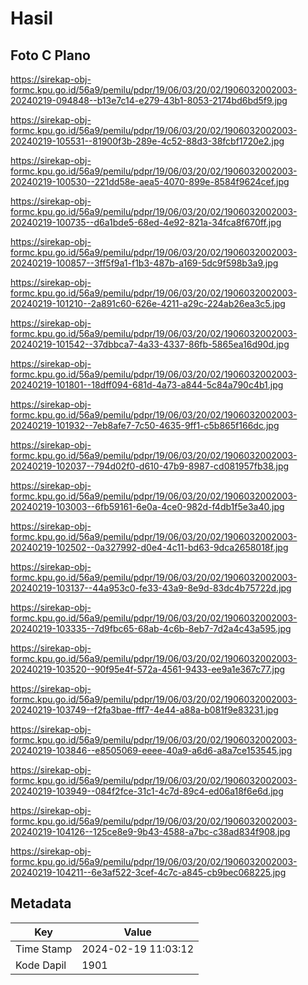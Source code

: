 # Hasil

## Foto C Plano

https://sirekap-obj-formc.kpu.go.id/56a9/pemilu/pdpr/19/06/03/20/02/1906032002003-20240219-094848--b13e7c14-e279-43b1-8053-2174bd6bd5f9.jpg

https://sirekap-obj-formc.kpu.go.id/56a9/pemilu/pdpr/19/06/03/20/02/1906032002003-20240219-105531--81900f3b-289e-4c52-88d3-38fcbf1720e2.jpg

https://sirekap-obj-formc.kpu.go.id/56a9/pemilu/pdpr/19/06/03/20/02/1906032002003-20240219-100530--221dd58e-aea5-4070-899e-8584f9624cef.jpg

https://sirekap-obj-formc.kpu.go.id/56a9/pemilu/pdpr/19/06/03/20/02/1906032002003-20240219-100735--d6a1bde5-68ed-4e92-821a-34fca8f670ff.jpg

https://sirekap-obj-formc.kpu.go.id/56a9/pemilu/pdpr/19/06/03/20/02/1906032002003-20240219-100857--3ff5f9a1-f1b3-487b-a169-5dc9f598b3a9.jpg

https://sirekap-obj-formc.kpu.go.id/56a9/pemilu/pdpr/19/06/03/20/02/1906032002003-20240219-101210--2a891c60-626e-4211-a29c-224ab26ea3c5.jpg

https://sirekap-obj-formc.kpu.go.id/56a9/pemilu/pdpr/19/06/03/20/02/1906032002003-20240219-101542--37dbbca7-4a33-4337-86fb-5865ea16d90d.jpg

https://sirekap-obj-formc.kpu.go.id/56a9/pemilu/pdpr/19/06/03/20/02/1906032002003-20240219-101801--18dff094-681d-4a73-a844-5c84a790c4b1.jpg

https://sirekap-obj-formc.kpu.go.id/56a9/pemilu/pdpr/19/06/03/20/02/1906032002003-20240219-101932--7eb8afe7-7c50-4635-9ff1-c5b865f166dc.jpg

https://sirekap-obj-formc.kpu.go.id/56a9/pemilu/pdpr/19/06/03/20/02/1906032002003-20240219-102037--794d02f0-d610-47b9-8987-cd081957fb38.jpg

https://sirekap-obj-formc.kpu.go.id/56a9/pemilu/pdpr/19/06/03/20/02/1906032002003-20240219-103003--6fb59161-6e0a-4ce0-982d-f4db1f5e3a40.jpg

https://sirekap-obj-formc.kpu.go.id/56a9/pemilu/pdpr/19/06/03/20/02/1906032002003-20240219-102502--0a327992-d0e4-4c11-bd63-9dca2658018f.jpg

https://sirekap-obj-formc.kpu.go.id/56a9/pemilu/pdpr/19/06/03/20/02/1906032002003-20240219-103137--44a953c0-fe33-43a9-8e9d-83dc4b75722d.jpg

https://sirekap-obj-formc.kpu.go.id/56a9/pemilu/pdpr/19/06/03/20/02/1906032002003-20240219-103335--7d9fbc65-68ab-4c6b-8eb7-7d2a4c43a595.jpg

https://sirekap-obj-formc.kpu.go.id/56a9/pemilu/pdpr/19/06/03/20/02/1906032002003-20240219-103520--90f95e4f-572a-4561-9433-ee9a1e367c77.jpg

https://sirekap-obj-formc.kpu.go.id/56a9/pemilu/pdpr/19/06/03/20/02/1906032002003-20240219-103749--f2fa3bae-fff7-4e44-a88a-b081f9e83231.jpg

https://sirekap-obj-formc.kpu.go.id/56a9/pemilu/pdpr/19/06/03/20/02/1906032002003-20240219-103846--e8505069-eeee-40a9-a6d6-a8a7ce153545.jpg

https://sirekap-obj-formc.kpu.go.id/56a9/pemilu/pdpr/19/06/03/20/02/1906032002003-20240219-103949--084f2fce-31c1-4c7d-89c4-ed06a18f6e6d.jpg

https://sirekap-obj-formc.kpu.go.id/56a9/pemilu/pdpr/19/06/03/20/02/1906032002003-20240219-104126--125ce8e9-9b43-4588-a7bc-c38ad834f908.jpg

https://sirekap-obj-formc.kpu.go.id/56a9/pemilu/pdpr/19/06/03/20/02/1906032002003-20240219-104211--6e3af522-3cef-4c7c-a845-cb9bec068225.jpg


## Metadata

| Key        | Value               |
| ---------- | ------------------- |
| Time Stamp | 2024-02-19 11:03:12 |
| Kode Dapil | 1901                |



